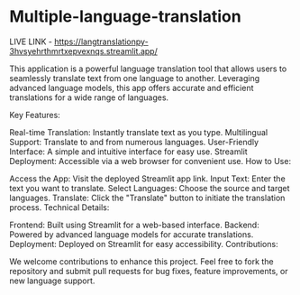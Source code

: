 # Multiple-language-translation
LIVE LINK - https://langtranslationpy-3hvsyehrthmrtxepvexnqs.streamlit.app/


This application is a powerful language translation tool that allows users to seamlessly translate text from one language to another. Leveraging advanced language models, this app offers accurate and efficient translations for a wide range of languages.

Key Features:

Real-time Translation: Instantly translate text as you type.
Multilingual Support: Translate to and from numerous languages.
User-Friendly Interface: A simple and intuitive interface for easy use.
Streamlit Deployment: Accessible via a web browser for convenient use.
How to Use:

Access the App: Visit the deployed Streamlit app link.
Input Text: Enter the text you want to translate.
Select Languages: Choose the source and target languages.
Translate: Click the "Translate" button to initiate the translation process.
Technical Details:

Frontend: Built using Streamlit for a web-based interface.
Backend: Powered by advanced language models for accurate translations.
Deployment: Deployed on Streamlit for easy accessibility.
Contributions:

We welcome contributions to enhance this project. Feel free to fork the repository and submit pull requests for bug fixes, feature improvements, or new language support.
